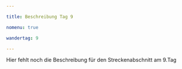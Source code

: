 ```yaml
---

title: Beschreibung Tag 9

nomenu: true

wandertag: 9

---
```


Hier fehlt noch die Beschreibung für den Streckenabschnitt am 9.Tag



